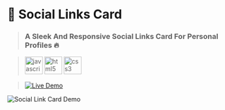 # 📱 Social Links Card 
> ### A Sleek And Responsive Social Links Card For Personal Profiles 🔥

> <img src="https://cdn.jsdelivr.net/gh/devicons/devicon/icons/javascript/javascript-original.svg" height="40" alt="javascript logo"  /> <img src="https://cdn.jsdelivr.net/gh/devicons/devicon/icons/html5/html5-original.svg" height="40" alt="html5 logo"  /> <img src="https://cdn.jsdelivr.net/gh/devicons/devicon/icons/css3/css3-original.svg" height="40" alt="css3 logo"  />

> [![Live Demo](https://img.shields.io/badge/Live%20Demo-View%20Here-blue?style=for-the-badge&logo=appveyor)](https://mobinfazli.github.io/SocialLinks-Card/)

![Social Link Card Demo](https://github.com/MobinFazli/SocialLinks-Card/assets/126828525/93138515-f6e1-44c1-9b76-5545b9683a30)
